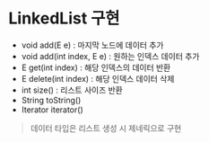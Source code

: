 # LinkedList 구현

- void add(E e) : 마지막 노드에 데이터 추가
- void add(int index, E e) : 원하는 인덱스 데이터 추가
- E get(int index) : 해당 인덱스의 데이터 반환
- E delete(int index) : 해당 인덱스 데이터 삭제
- int size() : 리스트 사이즈 반환
- String toString()
- Iterator<E> iterator()

> 데이터 타입은 리스트 생성 시 제네릭으로 구현
